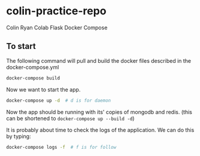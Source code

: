 # colin-practice-repo

Colin Ryan Colab Flask Docker Compose

## To start

The following command will pull and build the docker files described in the docker-compose.yml

```bash
docker-compose build
```

Now we want to start the app.

```bash
docker-compose up -d  # d is for daemon
```

Now the app should be running with its' copies of mongodb and redis. (this  can be shortened to `docker-compose up --build -d`)

It is probably about time to check the logs of the application.  We can do this by typing:

```bash
docker-compose logs -f  # f is for follow
```